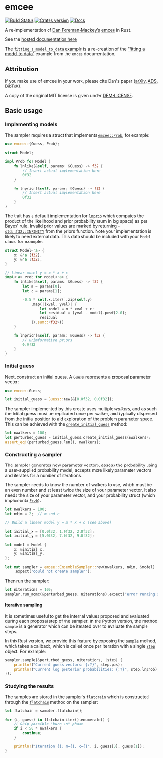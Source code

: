 # emcee

[![Build Status](https://travis-ci.org/mindriot101/rust-emcee.svg?branch=master)](https://travis-ci.org/mindriot101/rust-emcee)
[![Crates version](https://img.shields.io/crates/v/emcee.svg)](https://crates.io/crates/emcee)
[![Docs](https://img.shields.io/badge/docs-emcee-brightgreen.svg)](https://docs.rs/emcee)

A re-implementation of [Dan Foreman-Mackey's][dfm] [emcee][emcee] in Rust.

See the [hosted documentation here][docs]

The [`fitting_a_model_to_data` example][fitting-model-to-data] is a re-creation of the ["fitting a model to
data"][fitting-model-to-data-python] example from the `emcee` documentation.

## Attribution

If you make use of emcee in your work, please cite Dan's paper ([arXiv](http://arxiv.org/abs/1202.3665), [ADS](http://adsabs.harvard.edu/abs/2013PASP..125..306F), [BibTeX](http://adsabs.harvard.edu/cgi-bin/nph-bib_query?bibcode=2013PASP..125..306F&data_type=BIBTEX)).

A copy of the original MIT license is given under [DFM-LICENSE][dfm-license].

## Basic usage

### Implementing models

The sampler requires a struct that implements [`emcee::Prob`][emcee-prob], for example:

```rust
use emcee::{Guess, Prob};

struct Model;

impl Prob for Model {
    fn lnlike(&self, params: &Guess) -> f32 {
        // Insert actual implementation here
        0f32
    }

    fn lnprior(&self, params: &Guess) -> f32 {
        // Insert actual implementation here
        0f32
    }
}
```

The trait has a default implementation for [`lnprob`][emcee-lnprob] which computes the product
of the likelihood and prior probability (sum in log space) as per Bayes' rule.  Invalid prior
values are marked by returning -[`std::f32::INFINITY`][std-infinity] from the priors function.
Note your implementation is likely to need external data. This data should be included with
your `Model` class, for example:

```rust
struct Model<'a> {
    x: &'a [f32],
    y: &'a [f32],
}

// Linear model y = m * x + c
impl<'a> Prob for Model<'a> {
    fn lnlike(&self, params: &Guess) -> f32 {
        let m = params[0];
        let c = params[1];

        -0.5 * self.x.iter().zip(self.y)
            .map(|(xval, yval)| {
                let model = m * xval + c;
                let residual = (yval - model).powf(2.0);
                residual
            }).sum::<f32>()
    }

    fn lnprior(&self, params: &Guess) -> f32 {
        // unimformative priors
        0.0f32
    }
}

```

### Initial guess

Next, construct an initial guess. A [`Guess`][emcee-guess] represents a proposal parameter
vector:

```rust
use emcee::Guess;

let initial_guess = Guess::new(&[0.0f32, 0.0f32]);
```

The sampler implemented by this create uses multiple *walkers*, and as such the initial
guess must be replicated once per walker, and typically dispersed from the initial position
to aid exploration of the problem parameter space. This can be achieved with the
[`create_initial_guess`][emcee-create-initial-guess] method:

```rust
let nwalkers = 100;
let perturbed_guess = initial_guess.create_initial_guess(nwalkers);
assert_eq!(perturbed_guess.len(), nwalkers);
```

### Constructing a sampler

The sampler generates new parameter vectors, assess the probability using a user-supplied
probability model, accepts more likely parameter vectors and iterates for a number of
iterations.

The sampler needs to know the number of walkers to use, which must be an even number
and at least twice the size of your parameter vector. It also needs the size of your
parameter vector, and your probability struct (which implements [`Prob`][emcee-prob]):

```rust
let nwalkers = 100;
let ndim = 2;  // m and c

// Build a linear model y = m * x + c (see above)

let initial_x = [0.0f32, 1.0f32, 2.0f32];
let initial_y = [5.0f32, 7.0f32, 9.0f32];

let model = Model {
    x: &initial_x,
    y: &initial_y,
};

let mut sampler = emcee::EnsembleSampler::new(nwalkers, ndim, &model)
    .expect("could not create sampler");
```

Then run the sampler:

```rust
let niterations = 100;
sampler.run_mcmc(&perturbed_guess, niterations).expect("error running sampler");
```

#### Iterative sampling

It is sometimes useful to get the internal values proposed and evaluated
during each proposal step of the sampler. In the Python version, the
method `sample` is a generator which can be iterated over to evaluate
the sample steps.

In this Rust version, we provide this feature by exposing the
[`sample`][emcee-sample] method, which takes a callback, which is called
once per iteration with a single [`Step`][emcee-step] object. For
example:

```rust
sampler.sample(&perturbed_guess, niterations, |step| {
    println!("Current guess vectors: {:?}", step.pos);
    println!("Current log posterior probabilities: {:?}", step.lnprob);
});
```

### Studying the results

The samples are stored in the sampler's `flatchain` which is constructed through the
[`flatchain`][emcee-flatchain] method on the sampler:

```rust
let flatchain = sampler.flatchain();

for (i, guess) in flatchain.iter().enumerate() {
    // Skip possible "burn-in" phase
    if i < 50 * nwalkers {
        continue;
    }

    println!("Iteration {}; m={}, c={}", i, guess[0], guess[1]);
}
```

[emcee]: http://dan.iel.fm/emcee/current/
[emcee-prob]: https://docs.rs/emcee/0.3.0/emcee/trait.Prob.html
[emcee-guess]: https://docs.rs/emcee/0.3.0/emcee/struct.Guess.html
[emcee-lnprob]: https://docs.rs/emcee/0.3.0/emcee/trait.Prob.html#method.lnprob
[std-infinity]: https://doc.rust-lang.org/std/f32/constant.INFINITY.html
[emcee-create-initial-guess]: https://docs.rs/emcee/0.3.0/emcee/struct.Guess.html#method.create_initial_guess
[emcee-flatchain]: https://docs.rs/emcee/0.3.0/emcee/struct.EnsembleSampler.html#method.flatchain
[docs]: https://docs.rs/emcee
[fitting-model-to-data]: https://github.com/mindriot101/rust-emcee/blob/master/examples/fitting_a_model_to_data.rs
[fitting-model-to-data-python]: http://dan.iel.fm/emcee/current/user/line/
[dfm]: http://dan.iel.fm/
[dfm-license]: https://github.com/mindriot101/rust-emcee/blob/master/DFM-LICENSE
[emcee-sample]: https://docs.rs/emcee/0.3.0/emcee/struct.EnsembleSampler.html#method.sample
[emcee-step]: https://docs.rs/emcee/0.3.0/emcee/struct.Step.html

